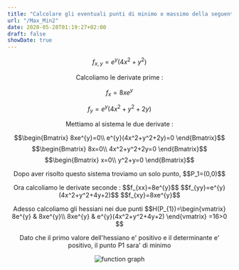 ```yaml
---
title: "Calcolare gli eventuali punti di minimo o massimo della seguente funzione"
url: "/Max_Min2"
date: 2020-05-28T01:19:27+02:00
draft: false
showDate: true
---
```


$$f_{x,y}=e^y(4x^2+y^2)$$

<p align="center">Calcoliamo le derivate prime :

   $$ f_{x}=8xe^{y}$$

   $$ f_{y}=e^{y}(4x^2+y^2+2y)$$

</p>

<p align="center">Mettiamo al sistema le due derivate :

$$\begin{Bmatrix}
8xe^{y}=0\\
e^{y}(4x^2+y^2+2y)=0
\end{Bmatrix}$$
$$\begin{Bmatrix}
8x=0\\
4x^2+y^2+2y=0
\end{Bmatrix}$$
$$\begin{Bmatrix}
x=0\\
y^2+y=0
\end{Bmatrix}$$
</p>

<p align="center">Dopo aver risolto questo sistema troviamo un solo punto,
$$P_1=(0,0)$$
</p>

<p align="center">Ora calcoliamo le derivate seconde :
$$f_{xx}=8e^{y}$$
$$f_{yy}=e^{y}(4x^2+y^2+4y+2)$$
$$f_{xy}=8xe^{y}$$
</p>
<p align="center">Adesso calcoliamo gli hessiani nei due punti
$$H(P_{1})=\begin{vmatrix}
8e^{y} & 8xe^{y}\\
8xe^{y} & e^{y}(4x^2+y^2+4y+2)
\end{vmatrix}
=16>0
$$
</p>
<p align="center">Dato che il primo valore dell'hessiano e' positivo e il determinante e' positivo, il punto P1 sara' di minimo</p>
<p align="center">
    <img src = "https://i.imgur.com/Dl9MY9h.png"
         alt = "function graph" />
</p>

